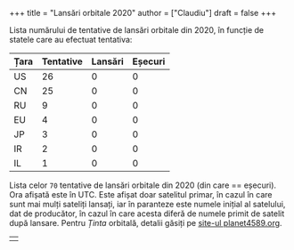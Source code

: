 +++
title = "Lansări orbitale 2020"
author = ["Claudiu"]
draft = false
+++

Lista numărului de tentative de lansări orbitale din 2020, în funcție de statele care au efectuat tentativa:

| Țara | Tentative | Lansări | Eșecuri |
|------|-----------|---------|---------|
| US   | 26        | 0       | 0       |
| CN   | 25        | 0       | 0       |
| RU   | 9         | 0       | 0       |
| EU   | 4         | 0       | 0       |
| JP   | 3         | 0       | 0       |
| IR   | 2         | 0       | 0       |
| IL   | 1         | 0       | 0       |

Lista celor `70` tentative de lansări orbitale din 2020 (din care == eșecuri). Ora afișată este în UTC. Este afișat doar satelitul primar, în cazul în care sunt mai mulți sateliți lansați, iar în paranteze este numele inițial al satelului, dat de producător, în cazul în care acesta diferă de numele primit de satelit după lansare. Pentru _Ținta_ orbitală, detalii găsiți pe [site-ul planet4589.org](https://planet4589.org/space/log/orbcat.html).

|  |
|--|
|  |